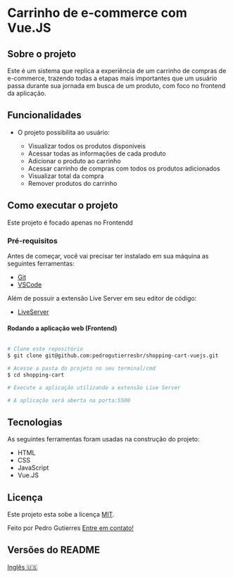 # Carrinho de e-commerce com Vue.JS

## Sobre o projeto

Este é um sistema que replica a experiência de um carrinho de compras de e-commerce, trazendo todas a etapas mais importantes que um usuário passa durante sua jornada em busca de um produto, com foco no frontend da aplicação.

## Funcionalidades

-   O projeto possibilita ao usuário:

    -   Visualizar todos os produtos disponíveis
    -   Acessar todas as informações de cada produto
    -   Adicionar o produto ao carrinho
    -   Acessar carrinho de compras com todos os produtos adicionados
    -   Visualizar total da compra
    -   Remover produtos do carrinho

## Como executar o projeto

Este projeto é focado apenas no Frontendd

### Pré-requisitos

Antes de começar, você vai precisar ter instalado em sua máquina as seguintes ferramentas:

-   [Git](https://git-scm.com)
-   [VSCode](https://code.visualstudio.com/)

Além de possuir a extensão Live Server em seu editor de código:

-   [LiveServer](https://github.com/ritwickdey/vscode-live-server-plus-plus)

#### Rodando a aplicação web (Frontend)

```bash

# Clone este repositório
$ git clone git@github.com:pedrogutierresbr/shopping-cart-vuejs.git

# Acesse a pasta do projeto no seu terminal/cmd
$ cd shopping-cart

# Execute a aplicação utilizando a extensão Live Server

# A aplicação será aberta na porta:5500

```

## Tecnologias

As seguintes ferramentas foram usadas na construção do projeto:

-   HTML
-   CSS
-   JavaScript
-   Vue.JS

## Licença

Este projeto esta sobe a licença [MIT](./LICENSE).

Feito por Pedro Gutierres [Entre em contato!](https://www.linkedin.com/in/pedro-gutierres/)

## Versões do README

[Inglês 🇺🇸](./README-en.md)
